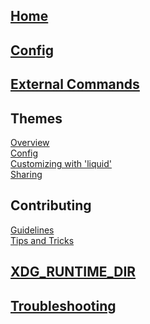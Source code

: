 ## [Home](Home)
## [Config](Config)
## [External Commands](External-Commands)
## Themes
[Overview](Themes)\
[Config](Theme-Config)\
[Customizing with 'liquid'](Customizing-Themes-with-%60liquid%60-templates)\
[Sharing](Sharing-Themes)
## Contributing
[Guidelines](https://github.com/leftwm/leftwm/blob/master/CONTRIBUTING.md)\
[Tips and Tricks](Contributing-to-Leftwm---Tips-and-Tricks)
## [XDG_RUNTIME_DIR](XDG_RUNTIME_DIR)
## [Troubleshooting](Troubleshooting)